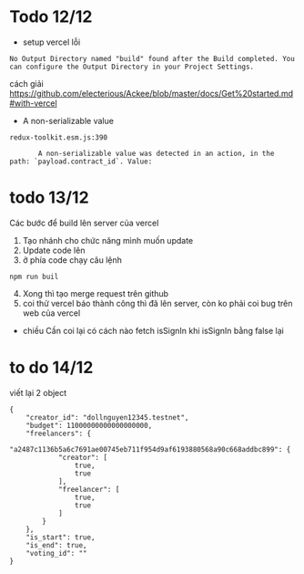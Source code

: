 # Todo 12/12
- setup vercel lỗi 
```
No Output Directory named "build" found after the Build completed. You can configure the Output Directory in your Project Settings.
```
cách giải
https://github.com/electerious/Ackee/blob/master/docs/Get%20started.md#with-vercel


- A non-serializable value
```
redux-toolkit.esm.js:390 
        
       A non-serializable value was detected in an action, in the path: `payload.contract_id`. Value: 
```

# todo 13/12

Các bước để build lên server của vercel
1. Tạo nhánh cho chức năng mình muốn update
2. Update code lên
3. ở phía code chạy câu lệnh 
```
npm run buil
```
4. Xong thì tạo merge request trên github
5. coi thử vercel báo thành công thì đã lên server, còn ko phải coi bug trên web của vercel

- chiều
Cần coi lại có cách nào fetch isSignIn khi isSignIn bằng false lại

# to do 14/12
viết lại 2 object
```
{
    "creator_id": "dollnguyen12345.testnet",
    "budget": 11000000000000000000,
    "freelancers": {
        "a2487c1136b5a6c7691ae00745eb711f954d9af6193880568a90c668addbc899": {
            "creator": [
                true,
                true
            ],
            "freelancer": [
                true,
                true
            ]
        }
    },
    "is_start": true,
    "is_end": true,
    "voting_id": ""
}
```
